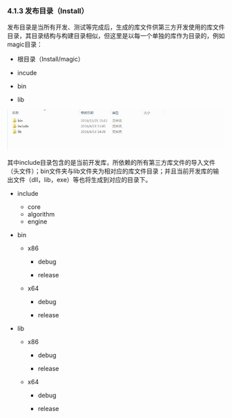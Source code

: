 ### 4.1.3 发布目录（Install）

发布目录是当所有开发、测试等完成后，生成的库文件供第三方开发使用的库文件目录，其目录结构与构建目录相似，但这里是以每一个单独的库作为目录的，例如magic目录：

* 根目录（Install\/magic）

* incude

* bin

* lib


![](/assets/build_root.jpg)

其中include目录包含的是当前开发库，所依赖的所有第三方库文件的导入文件（头文件）；bin文件夹与lib文件夹为相对应的库文件目录；并且当前开发库的输出文件（dll，lib，exe）等也将生成到对应的目录下。

* include
  * core
  * algorithm
  * engine


* bin
  * x86
    * debug

    * release


  * x64
    * debug

    * release



* lib
  * x86
    * debug

    * release


  * x64
    * debug

    * release



